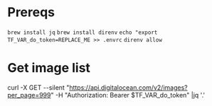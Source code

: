 Prereqs
=======
`brew install jq`
`brew install direnv`
`echo "export TF_VAR_do_token=REPLACE_ME >> .envrc`
`direnv allow`

Get image list
==============
curl -X GET --silent "https://api.digitalocean.com/v2/images?per_page=999" -H "Authorization: Bearer $TF_VAR_do_token" |jq '.'
